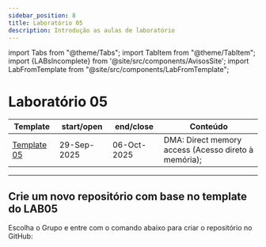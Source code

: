 ```yaml
---
sidebar_position: 8
title: Laboratório 05
description: Introdução as aulas de laboratório
---
```


import Tabs from "@theme/Tabs";
import TabItem from "@theme/TabItem";
import {LABsIncomplete} from '@site/src/components/AvisosSite';
import LabFromTemplate from "@site/src/components/LabFromTemplate";

# Laboratório 05
<!-- Aviso de que este conteúdo está em construção! -->
<LABsIncomplete />

| Template                                               | start/open  | end/close   | Conteúdo                                             |
| ------------------------------------------------------ | ----------- | ----------- | ---------------------------------------------------- |
| [Template 05](https://github.com/ELT73A-LAB-TPL/LAB05) | 29-Sep-2025 | 06-Oct-2025 | DMA: Direct memory access (Acesso direto à memória); |

---

## Crie um novo repositório com base no template do LAB05

Escolha o Grupo e entre com o comando abaixo para criar o repositório no GitHub:
<!-- Gera instruções para criar o repositório no GitHub por grupo com base no template do laboratório. -->
<LabFromTemplate labNumber="LAB05" opts="-c" />